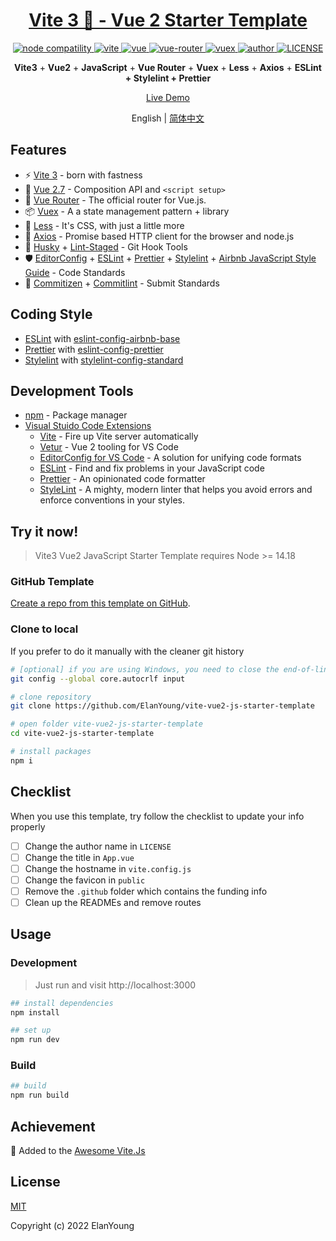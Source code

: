 <h1 align="center"><a href="https://github.com/ElanYoung/vite-vue2-js-template-starter" target="_blank">Vite 3 🚀 - Vue 2  Starter Template</a></h1>

<p align="center">
  <a href="https://nodejs.org/en/about/releases/">
    <img src="https://img.shields.io/node/v/vite.svg" alt="node compatility" />
  </a>
  <a href="https://cn.vitejs.dev" rel="nofollow">
    <img src="https://img.shields.io/badge/vite-3.2.1-3963bc.svg" alt="vite" style="max-width:100%;" />
  </a>
  <a href="https://github.com/vuejs/vue">
    <img src="https://img.shields.io/badge/vue-2.7.13-brightgreen.svg" alt="vue" />
  </a>
  <a href="https://github.com/vuejs/vue-router">
    <img src="https://img.shields.io/badge/vue--router-3.5.4-brightgreen.svg" alt="vue-router" />
  </a>
  <a href="https://github.com/vuejs/vuex">
    <img src="https://img.shields.io/badge/vuex-3.6.2-brightgreen.svg" alt="vuex" />
  </a>
  <a href="https://doc.starimmortal.com">
    <img alt="author" src="https://img.shields.io/badge/author-ElanYoung-blue.svg" />
  </a>
  <a href="https://github.com/ElanYoung/vite-vue2-js-starter-template/blob/master/LICENSE">
    <img alt="LICENSE" src="https://img.shields.io/github/license/ElanYoung/vite-vue2-js-starter-template.svg" />
  </a>
</p>

<p align='center'>
  <b>Vite3</b> + <b>Vue2</b> + <b>JavaScript</b> + <b>Vue Router</b> + <b>Vuex</b> + <b>Less</b> + <b>Axios</b> + <b>ESLint + Stylelint + Prettier</b>
</p>

<p align='center'>
  <a href="https://elanyoung.github.io/vite-vue2-js-starter-template">Live Demo</a>
</p>

<p align="center">
  <span>English | <a href="./README.zh-CN.md">简体中文</a></span>
</p>

## Features

+ ⚡️ [Vite 3](https://github.com/vitejs/vite) - born with fastness
+ 🖖 [Vue 2.7](https://github.com/vuejs/vue) - Composition API and `<script setup>`
+ 🚦 [Vue Router](https://github.com/vuejs/vue-router) - The official router for Vue.js.
+ 📦 [Vuex](https://github.com/vuejs/vuex) - A a state management pattern + library
+ 🎨 [Less](https://github.com/less/less.js) - It's CSS, with just a little more
+ 🔗 [Axios](https://github.com/axios/axios) - Promise based HTTP client for the browser and node.js
+ 🧰 [Husky](https://typicode.github.io/husky/#/) + [Lint-Staged](https://github.com/okonet/lint-staged) - Git Hook Tools
+ 🛡️ [EditorConfig](http://editorconfig.org) + [ESLint](http://eslint.org) + [Prettier](https://prettier.io) + [Stylelint](https://stylelint.io) + [Airbnb JavaScript Style Guide](https://github.com/airbnb/javascript#translation) - Code Standards
+ 🔨 [Commitizen](https://cz-git.qbb.sh/zh) + [Commitlint](https://commitlint.js.org) - Submit Standards

## Coding Style

+ [ESLint](https://eslint.org) with [eslint-config-airbnb-base](https://github.com/airbnb/javascript/tree/master/packages/eslint-config-airbnb-base)
+ [Prettier](https://prettier.io) with [eslint-config-prettier](https://github.com/prettier/eslint-config-prettier)
+ [Stylelint](https://stylelint.io) with [stylelint-config-standard](https://github.com/stylelint/stylelint-config-standard)

## Development Tools

+ [npm](https://www.npmjs.com) - Package manager
+ [Visual Stuido Code Extensions](./.vscode/extensions.json)
  + [Vite](https://marketplace.visualstudio.com/items?itemName=antfu.vite) - Fire up Vite server automatically
  + [Vetur](https://marketplace.visualstudio.com/items?itemName=octref.vetur) - Vue 2 tooling for VS Code
  + [EditorConfig for VS Code](https://marketplace.visualstudio.com/items?itemName=EditorConfig.EditorConfig) - A solution for unifying code formats
  + [ESLint](https://marketplace.visualstudio.com/items?itemName=dbaeumer.vscode-eslint) - Find and fix problems in your JavaScript code
  + [Prettier](https://marketplace.visualstudio.com/items?itemName=esbenp.prettier-vscode) - An opinionated code formatter
  + [StyleLint](https://marketplace.visualstudio.com/items?itemName=stylelint.vscode-stylelint) - A mighty, modern linter that helps you avoid errors and enforce conventions in your styles.

## Try it now!

> Vite3 Vue2 JavaScript Starter Template requires Node >= 14.18

### GitHub Template

[Create a repo from this template on GitHub](https://github.com/ElanYoung/vite-vue2-js-starter-template/generate).

### Clone to local

If you prefer to do it manually with the cleaner git history

```bash
# [optional] if you are using Windows, you need to close the end-of-line conversion
git config --global core.autocrlf input

# clone repository
git clone https://github.com/ElanYoung/vite-vue2-js-starter-template

# open folder vite-vue2-js-starter-template
cd vite-vue2-js-starter-template

# install packages
npm i
```

## Checklist

When you use this template, try follow the checklist to update your info properly

- [ ] Change the author name in `LICENSE`
- [ ] Change the title in `App.vue`
- [ ] Change the hostname in `vite.config.js`
- [ ] Change the favicon in `public`
- [ ] Remove the `.github` folder which contains the funding info
- [ ] Clean up the READMEs and remove routes

## Usage

### Development

> Just run and visit http://localhost:3000

```bash
## install dependencies
npm install

## set up
npm run dev
```

### Build

```bash
## build
npm run build
```

## Achievement

🎉 Added to the [Awesome Vite.Js](https://github.com/vitejs/awesome-vite#vue-2)

## License

[MIT](http://opensource.org/licenses/MIT)

Copyright (c) 2022 ElanYoung
